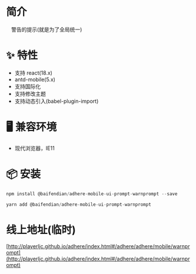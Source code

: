 # 简介
&ensp;&ensp;警告的提示(就是为了全局统一)

# ✨ 特性
- 支持 react(18.x)
- antd-mobile(5.x)
- 支持国际化
- 支持修改主题
- 支持动态引入(babel-plugin-import)

# 🖥 兼容环境
- 现代浏览器，IE11

# 📦 安装
```javascript
npm install @baifendian/adhere-mobile-ui-prompt-warnprompt --save
``` 

```javascript
yarn add @baifendian/adhere-mobile-ui-prompt-warnprompt
```

# 线上地址(临时)
[http://playerljc.github.io/adhere/index.html#/adhere/adhere/mobile/warnprompt](http://playerljc.github.io/adhere/index.html#/adhere/adhere/mobile/warnprompt)


